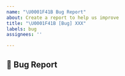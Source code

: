 ```yaml
---
name: "\U0001F41B Bug Report"
about: Create a report to help us improve
title: "\U0001F41B [Bug] XXX"
labels: bug
assignees: ''

---
```


## :bug: Bug Report
<!-- Describe your issue in detail. Include screenshots if needed. Give us as much information as possible. Use a clear and concise description of what the bug is.-->

